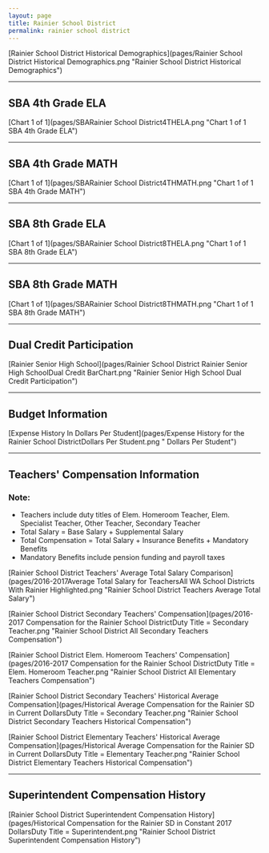 ```yaml
---
layout: page
title: Rainier School District
permalink: rainier school district
---
```



[Rainier School District Historical Demographics](pages/Rainier School District Historical Demographics.png "Rainier School District Historical Demographics")

___

## SBA 4th Grade ELA

[Chart 1 of 1](pages/SBARainier School District4THELA.png "Chart 1 of 1 SBA 4th Grade ELA")


___

## SBA 4th Grade MATH

[Chart 1 of 1](pages/SBARainier School District4THMATH.png "Chart 1 of 1 SBA 4th Grade MATH")


___

## SBA 8th Grade ELA

[Chart 1 of 1](pages/SBARainier School District8THELA.png "Chart 1 of 1 SBA 8th Grade ELA")


___

## SBA 8th Grade MATH

[Chart 1 of 1](pages/SBARainier School District8THMATH.png "Chart 1 of 1 SBA 8th Grade MATH")


___

## Dual Credit Participation

[Rainier Senior High School](pages/Rainier School District Rainier Senior High SchoolDual Credit BarChart.png "Rainier Senior High School Dual Credit Participation")


___

## Budget Information

[Expense History In Dollars Per Student](pages/Expense History for the Rainier School DistrictDollars Per Student.png " Dollars Per Student")


___

## Teachers' Compensation Information
### Note:
- Teachers include duty titles of Elem. Homeroom Teacher, Elem. Specialist Teacher, Other Teacher, Secondary Teacher
- Total Salary = Base Salary + Supplemental Salary
- Total Compensation = Total Salary + Insurance Benefits + Mandatory Benefits
- Mandatory Benefits include pension funding and payroll taxes

[Rainier School District Teachers' Average Total Salary Comparison](pages/2016-2017Average Total Salary for TeachersAll WA School Districts With Rainier Highlighted.png "Rainier School District Teachers Average Total Salary")

[Rainier School District Secondary Teachers' Compensation](pages/2016-2017 Compensation for the Rainier School DistrictDuty Title = Secondary Teacher.png "Rainier School District All Secondary Teachers Compensation")

[Rainier School District Elem. Homeroom Teachers' Compensation](pages/2016-2017 Compensation for the Rainier School DistrictDuty Title = Elem. Homeroom Teacher.png "Rainier School District All Elementary Teachers Compensation")

[Rainier School District Secondary Teachers' Historical Average Compensation](pages/Historical Average Compensation for the Rainier SD in Current DollarsDuty Title = Secondary Teacher.png "Rainier School District Secondary Teachers Historical Compensation")

[Rainier School District Elementary Teachers' Historical Average Compensation](pages/Historical Average Compensation for the Rainier SD in Current DollarsDuty Title = Elementary Teacher.png "Rainier School District Elementary Teachers Historical Compensation")


___

## Superintendent Compensation History

[Rainier School District Superintendent Compensation History](pages/Historical Compensation for the Rainier SD in Constant 2017 DollarsDuty Title = Superintendent.png "Rainier School District Superintendent Compensation History")

